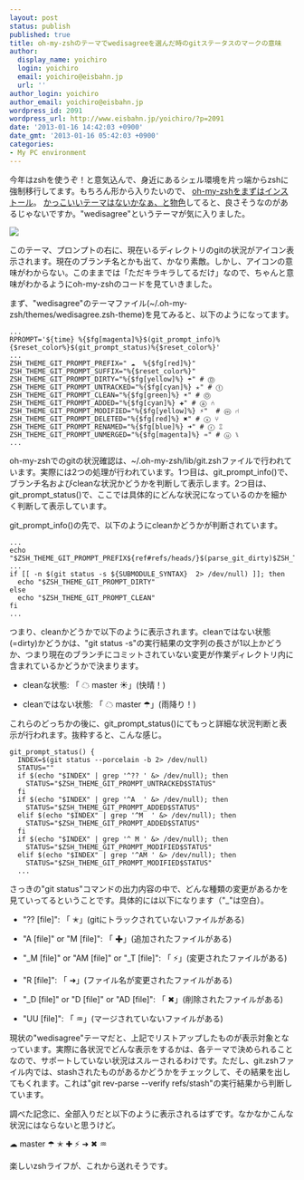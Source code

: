 ```yaml
---
layout: post
status: publish
published: true
title: oh-my-zshのテーマでwedisagreeを選んだ時のgitステータスのマークの意味
author:
  display_name: yoichiro
  login: yoichiro
  email: yoichiro@eisbahn.jp
  url: ''
author_login: yoichiro
author_email: yoichiro@eisbahn.jp
wordpress_id: 2091
wordpress_url: http://www.eisbahn.jp/yoichiro/?p=2091
date: '2013-01-16 14:42:03 +0900'
date_gmt: '2013-01-16 05:42:03 +0900'
categories:
- My PC environment
---
```


今年はzshを使うぞ！と意気込んで、身近にあるシェル環境を片っ端からzshに強制移行してます。もちろん形から入りたいので、
[oh-my-zshをまずはインストール](http://mollifier.hatenablog.com/entry/20101009/p1)。
[かっこいいテーマはないかなぁ、と物色](https://github.com/robbyrussell/oh-my-zsh/wiki/themes)してると、良さそうなのがあるじゃないですか。"wedisagree"というテーマが気に入りました。

![](https://a248.e.akamai.net/camo.github.com/1cf4b8a61f1f70ed430996528e2df777865ec1bf/687474703a2f2f692e696d6775722e636f6d2f307145326d2e706e67)

このテーマ、プロンプトの右に、現在いるディレクトリのgitの状況がアイコン表示されます。現在のブランチ名とかも出て、かなり素敵。しかし、アイコンの意味がわからない。このままでは「ただキラキラしてるだけ」なので、ちゃんと意味がわかるようにoh-my-zshのコードを見ていきました。

まず、"wedisagree"のテーマファイル(~/.oh-my-zsh/themes/wedisagree.zsh-theme)を見てみると、以下のようになってます。

```
...
RPROMPT='${time} %{$fg[magenta]%}$(git_prompt_info)%{$reset_color%}$(git_prompt_status)%{$reset_color%}'
...
ZSH_THEME_GIT_PROMPT_PREFIX=" ☁  %{$fg[red]%}"
ZSH_THEME_GIT_PROMPT_SUFFIX="%{$reset_color%}"
ZSH_THEME_GIT_PROMPT_DIRTY="%{$fg[yellow]%} ☂" # Ⓓ
ZSH_THEME_GIT_PROMPT_UNTRACKED="%{$fg[cyan]%} ✭" # ⓣ
ZSH_THEME_GIT_PROMPT_CLEAN="%{$fg[green]%} ☀" # Ⓞ
ZSH_THEME_GIT_PROMPT_ADDED="%{$fg[cyan]%} ✚" # ⓐ ⑃
ZSH_THEME_GIT_PROMPT_MODIFIED="%{$fg[yellow]%} ⚡"  # ⓜ ⑁
ZSH_THEME_GIT_PROMPT_DELETED="%{$fg[red]%} ✖" # ⓧ ⑂
ZSH_THEME_GIT_PROMPT_RENAMED="%{$fg[blue]%} ➜" # ⓡ ⑄
ZSH_THEME_GIT_PROMPT_UNMERGED="%{$fg[magenta]%} ♒" # ⓤ ⑊
...
```

oh-my-zshでのgitの状況確認は、~/.oh-my-zsh/lib/git.zshファイルで行われています。実際には2つの処理が行われています。1つ目は、git_prompt_info()で、ブランチ名およびcleanな状況かどうかを判断して表示します。2つ目は、git_prompt_status()で、ここでは具体的にどんな状況になっているのかを細かく判断して表示しています。

git_prompt_info()の先で、以下のようにcleanかどうかが判断されています。

```
...
echo "$ZSH_THEME_GIT_PROMPT_PREFIX${ref#refs/heads/}$(parse_git_dirty)$ZSH_THEME_GIT_PROMPT_SUFFIX"
...
if [[ -n $(git status -s ${SUBMODULE_SYNTAX}  2> /dev/null) ]]; then
  echo "$ZSH_THEME_GIT_PROMPT_DIRTY"
else
  echo "$ZSH_THEME_GIT_PROMPT_CLEAN"
fi
...
```

つまり、cleanかどうかで以下のように表示されます。cleanではない状態(=dirty)かどうかは、"git status -s"の実行結果の文字列の長さが1以上かどうか、つまり現在のブランチにコミットされていない変更が作業ディレクトリ内に含まれているかどうかで決まります。

* cleanな状態: 「
☁ 
master 
☀」(快晴！)

* cleanではない状態: 「
☁ 
master 
☂」(雨降り！)

これらのどっちかの後に、git_prompt_status()にてもっと詳細な状況判断と表示が行われます。抜粋すると、こんな感じ。

```
git_prompt_status() {
  INDEX=$(git status --porcelain -b 2> /dev/null)
  STATUS=""
  if $(echo "$INDEX" | grep '^?? ' &> /dev/null); then
    STATUS="$ZSH_THEME_GIT_PROMPT_UNTRACKED$STATUS"
  fi
  if $(echo "$INDEX" | grep '^A  ' &> /dev/null); then
    STATUS="$ZSH_THEME_GIT_PROMPT_ADDED$STATUS"
  elif $(echo "$INDEX" | grep '^M  ' &> /dev/null); then
    STATUS="$ZSH_THEME_GIT_PROMPT_ADDED$STATUS"
  fi
  if $(echo "$INDEX" | grep '^ M ' &> /dev/null); then
    STATUS="$ZSH_THEME_GIT_PROMPT_MODIFIED$STATUS"
  elif $(echo "$INDEX" | grep '^AM ' &> /dev/null); then
    STATUS="$ZSH_THEME_GIT_PROMPT_MODIFIED$STATUS"
  ...
```

さっきの"git status"コマンドの出力内容の中で、どんな種類の変更があるかを見ていってるということです。具体的には以下になります（"_"は空白）。

* "?? [file]": 「
✭」(gitにトラックされていないファイルがある)

* "A [file]" or "M [file]": 「
✚」(追加されたファイルがある)

* "_M [file]" or "AM [file]" or "_T [file]": 「
⚡」(変更されたファイルがある)

* "R [file]": 「
➜」(ファイル名が変更されたファイルがある)

* "_D [file]" or "D [file]" or "AD [file]": 「
✖」(削除されたファイルがある)

* "UU [file]": 「
♒」(マージされていないファイルがある)

現状の"wedisagree"テーマだと、上記でリストアップしたものが表示対象となっています。実際に各状況でどんな表示をするかは、各テーマで決められることなので、サポートしていない状況はスルーされるわけです。ただし、git.zshファイル内では、stashされたものがあるかどうかをチェックして、その結果を出してもくれます。これは"git rev-parse --verify refs/stash"の実行結果から判断しています。

調べた記念に、全部入りだと以下のように表示されるはずです。なかなかこんな状況にはならないと思うけど。

☁ 
master 
☂ 
✭ 
✚ 
⚡ 
➜ 
✖ 
♒

楽しいzshライフが、これから送れそうです。
